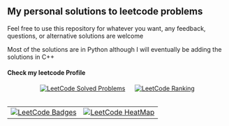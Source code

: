 ## My personal solutions to leetcode problems

Feel free to use this repository for whatever you want, any feedback, questions, or alternative solutions are welcome

Most of the solutions are in Python although I will eventually be adding the solutions in C++

#### Check my leetcode Profile

<div align="center">
    <div>
        <a href="https://leetcode.com/ArturoPerez/" style="margin:5px;"><img  src="https://img.shields.io/badge/dynamic/json?style=for-the-badge&labelColor=black&color=%23ffa116&label=Solved&query=solvedOverTotal&url=https%3A%2F%2Fleetcode-badge.vercel.app%2Fapi%2Fusers%2FArturoPerez&logo=leetcode&logoColor=yellow"  alt="LeetCode Solved Problems"/></a> &nbsp; <a href="https://leetcode.com/ArturoPerez/" style="margin:5px;"><img  src="https://img.shields.io/badge/dynamic/json?style=for-the-badge&labelColor=black&color=%23ffa116&label=Ranking&query=ranking&url=https%3A%2F%2Fleetcode-badge.vercel.app%2Fapi%2Fusers%2FArturoPerez&logo=leetcode&logoColor=yellow"  alt="LeetCode Ranking"/></a>
    </div>
    <br>
    <table border="0">
      <td border="0"  >
           <a href="https://leetcode.com/ArturoPerez/">
               <img  src="https://leetcode-badge-showcase.vercel.app/api?username=ArturoPerez&theme=dark"  alt="LeetCode Badges"/>
          </a>
      </td> <td border="0" valign="top">
            <a href="https://leetcode.com/ArturoPerez/">
                 <img  src="https://leetcard.jacoblin.cool/ArturoPerez?theme=nord&font=Roboto&ext=heatmap"  alt="LeetCode HeatMap"/>
           </a>
      </td>
    </table>
</div>

